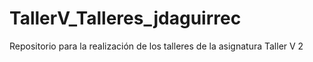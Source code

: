 # TallerV_Talleres_jdaguirrec
Repositorio para la realización de los talleres de la asignatura Taller V 2
